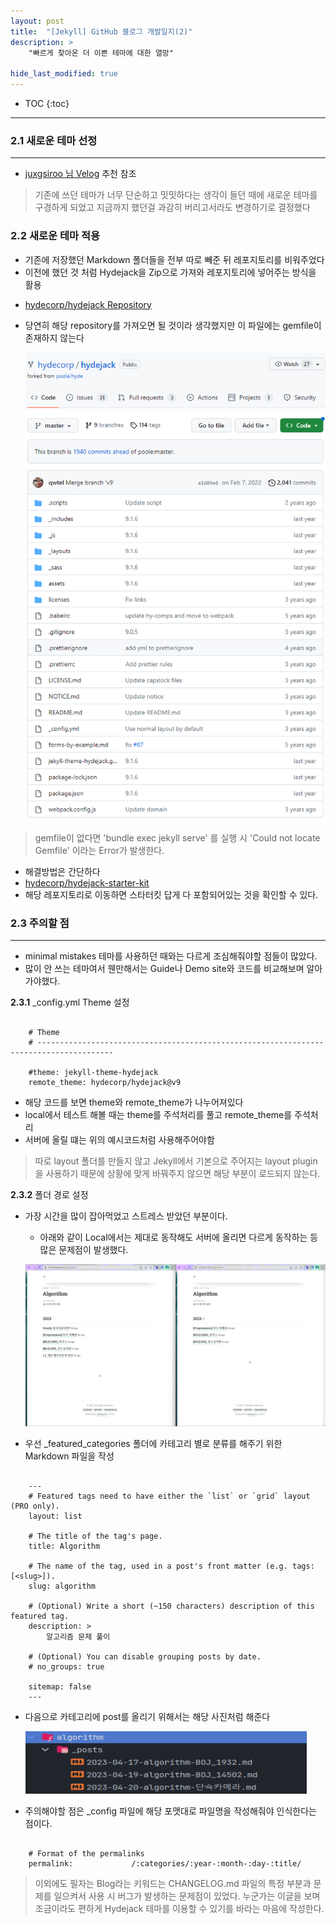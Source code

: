 ```yaml
---
layout: post
title:  "[Jekyll] GitHub 블로그 개발일지(2)"
description: >
    "빠르게 찾아온 더 이쁜 테마에 대한 열망"

hide_last_modified: true
---
```

* TOC
{:toc}

***
### 2.1 새로운 테마 선정
***
- [juxgsiroo 님 Velog](https://velog.io/@juxgsiroo/github-page-pt2) 추천 참조   

> 기존에 쓰던 테마가 너무 단순하고 밋밋하다는 생각이 들던 때에 새로운 테마를 구경하게 되었고 지금까지 했던걸
> 과감히 버리고서라도 변경하기로 결정했다

### 2.2 새로운 테마 적용
- 기존에 저장했던 Markdown 폴더들을 전부 따로 빼준 뒤 레포지토리를 비워주었다
- 이전에 했던 것 처럼 Hydejack을 Zip으로 가져와 레포지토리에 넣어주는 방식을 활용
+ [hydecorp/hydejack Repository](https://github.com/hydecorp/hydejack)
+ 당연히 해당 repository를 가져오면 될 것이라 생각했지만 이 파일에는 gemfile이 존재하지 않는다

    ![Nogem](/assets/img/jekyll/noGem.png)
  
> gemfile이 없다면 'bundle exec jekyll serve' 를 실행 시
> 'Could not locate Gemfile' 이라는 Error가 발생한다.

- 해결방법은 간단하다
- [hydecorp/hydejack-starter-kit](https://github.com/hydecorp/hydejack-starter-kit)
- 해당 레포지토리로 이동하면 스타터킷 답게 다 포함되어있는 것을 확인할 수 있다.

### 2.3 주의할 점
***
- minimal mistakes 테마를 사용하던 때와는 다르게 조심해줘야할 점들이 많았다.
- 많이 안 쓰는 테마여서 웬만해서는 Guide나 Demo site와 코드를 비교해보며 알아가야했다.

**2.3.1** _config.yml Theme 설정

```
    
    # Theme
    # ---------------------------------------------------------------------------------------
    
    #theme: jekyll-theme-hydejack
    remote_theme: hydecorp/hydejack@v9

```

- 해당 코드를 보면 theme와 remote_theme가 나누어져있다
- local에서 테스트 해볼 때는 theme를 주석처리를 풀고 remote_theme를 주석처리 
- 서버에 올릴 떄는 위의 예시코드처럼 사용해주어야함

> 따로 layout 폴더를 만들지 않고 Jekyll에서 기본으로 주어지는 layout plugin을 사용하기 때문에
> 상황에 맞게 바꿔주지 않으면 해당 부분이 로드되지 않는다.

**2.3.2** 폴더 경로 설정
- 가장 시간을 많이 잡아먹었고 스트레스 받았던 부분이다.
  - 아래와 같이 Local에서는 제대로 동작해도 서버에 올리면 다르게 동작하는 등 많은 문제점이 발생했다.

  ![Error](/assets/img/jekyll/pathError.png)

+ 우선 _featured_categories 폴더에 카테고리 별로 분류를 해주기 위한 Markdown 파일을 작성

```
    
    ---
    # Featured tags need to have either the `list` or `grid` layout (PRO only).
    layout: list
    
    # The title of the tag's page.
    title: Algorithm
    
    # The name of the tag, used in a post's front matter (e.g. tags: [<slug>]).
    slug: algorithm
    
    # (Optional) Write a short (~150 characters) description of this featured tag.
    description: >
        알고리즘 문제 풀이
    
    # (Optional) You can disable grouping posts by date.
    # no_groups: true
    
    sitemap: false
    ---

```

- 다음으로 카테고리에 post를 올리기 위해서는 해당 사진처럼 해준다
    
    <img src="/assets/img/jekyll/path.png" width="450px" height="100px">

- 주의해야할 점은 _config 파일에 해당 포맷대로 파일명을 작성해줘야 인식한다는 점이다.

```

    # Format of the permalinks
    permalink:             /:categories/:year-:month-:day-:title/

```

> 이외에도 필자는 Blog라는 키워드는 CHANGELOG.md 파일의 특정 부분과 문제를 일으켜서 사용 시 버그가 발생하는 문제점이 있었다.
> 누군가는 이글을 보며 조금이라도 편하게 Hydejack 테마를 이용할 수 있기를 바라는 마음에 작성한다.